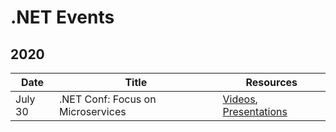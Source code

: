 # .NET Events

## 2020

Date | Title | Resources
---- | ----- | ----------
July 30 | .NET Conf: Focus on Microservices | [Videos](https://www.youtube.com/playlist?list=PLdo4fOcmZ0oUc2ShrReCS7KoBbPEONE0p), [Presentations](https://github.com/dotnet-presentations/dotNETConf/tree/master/2020/FocusOnMicroservices)
